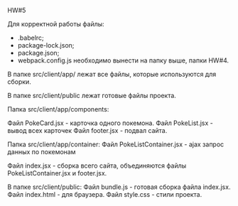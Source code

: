 HW#5

Для корректной работы файлы:
- .babelrc;
- package-lock.json;
- package.json;
- webpack.config.js
необходимо вынести на папку выше, папки HW#4.

В папке src/client/app/ лежат все файлы, которые используются для сборки.

В папке src/client/public лежат готовые файлы проекта.

Папка src/client/app/components:

Файл PokeCard.jsx - карточка одного покемона.
Файл PokeList.jsx - вывод всех карточек
Файл footer.jsx - подвал сайта.

Папка src/client/app/container:
Файл PokeListContainer.jsx - ajax запрос данных по покемонам

Файл index.jsx - сборка всего сайта, объединяются файлы PokeListContainer.jsx и footer.jsx.


В папке src/client/public:
Файл bundle.js - готовая сборка файла index.jsx.
Файл index.html - для браузера.
Файл style.css - стили проекта.
